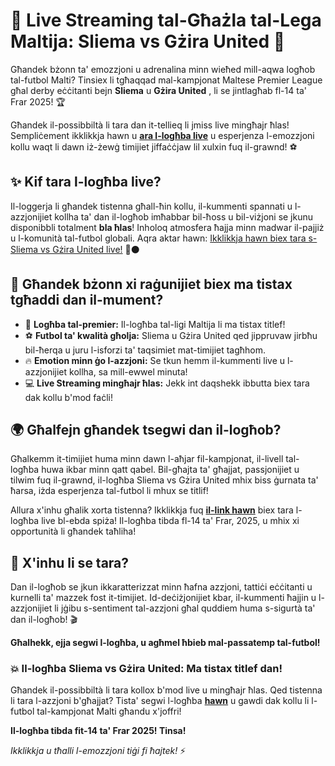 # 🎉 Live Streaming tal-Għażla tal-Lega Maltija: Sliema vs Gżira United 🎉

Għandek bżonn ta' emozzjoni u adrenalina minn wieħed mill-aqwa logħob tal-futbol Malti? Tinsiex li tgħaqqad mal-kampjonat Maltese Premier League għal derby eċċitanti bejn **Sliema** u **Gżira United** , li se jintlagħab fl-14 ta' Frar 2025! 🏆

Għandek il-possibbiltà li tara dan it-tellieq li jmiss live mingħajr ħlas! Sempliċement ikklikkja hawn u [**ara l-logħba live**](https://tinyurl.com/livestreamfreeo?st=Sliema+vs+G%C5%BCira+United&si=ghc) u esperjenza l-emozzjoni kollu waqt li dawn iż-żewġ timijiet jiffaċċjaw lil xulxin fuq il-grawnd! ⚽

## ✨ Kif tara l-logħba live?

Il-loggerja li għandek tistenna għall-ħin kollu, il-kummenti spannati u l-azzjonijiet kollha ta' dan il-logħob imħabbar bil-ħoss u bil-viżjoni se jkunu disponibbli totalment **bla ħlas**! Inholoq atmosfera ħajja minn madwar il-pajjiż u l-komunità tal-futbol globali. Aqra aktar hawn: [Ikklikkja hawn biex tara s-Sliema vs Gżira United live!](https://tinyurl.com/livestreamfreeo?st=Sliema+vs+G%C5%BCira+United&si=ghc) 🔴⚫

## 🚨 Għandek bżonn xi raġunijiet biex ma tistax tgħaddi dan il-mument?

- 🏅 **Logħba tal-premier:** Il-logħba tal-ligi Maltija li ma tistax titlef!
- ⚽ **Futbol ta' kwalità għolja:** Sliema u Gżira United qed jippruvaw jirbħu bil-ħerqa u juru l-isforzi ta' taqsimiet mat-timijiet tagħhom.
- 🔥 **Emotion minn ġo l-azzjoni:** Se tkun hemm il-kummenti live u l-azzjonijiet kollha, sa mill-ewwel minuta!
- 💻 **Live Streaming mingħajr ħlas:** Jekk int daqshekk ibbutta biex tara dak kollu b'mod faċli!

## 🌍 Għalfejn għandek tsegwi dan il-logħob?

Għalkemm it-timijiet huma minn dawn l-aħjar fil-kampjonat, il-livell tal-logħba huwa ikbar minn qatt qabel. Bil-għajta ta' għajjat, passjonijiet u tilwim fuq il-grawnd, il-logħba Sliema vs Gżira United mhix biss ġurnata ta' ħarsa, iżda esperjenza tal-futbol li mhux se titlif!

Allura x'inhu għalik xorta tistenna? Ikklikkja fuq [**il-link hawn**](https://tinyurl.com/livestreamfreeo?st=Sliema+vs+G%C5%BCira+United&si=ghc) biex tara l-logħba live bl-ebda spiża! Il-logħba tibda fl-14 ta' Frar, 2025, u mhix xi opportunità li għandek taħliha!

## 🎥 X'inhu li se tara?

Dan il-logħob se jkun ikkaratterizzat minn ħafna azzjoni, tattiċi eċċitanti u kurnelli ta' mazzek fost it-timijiet. Id-deċiżjonijiet kbar, il-kummenti ħajjin u l-azzjonijiet li jġibu s-sentiment tal-azzjoni għal quddiem huma s-sigurtà ta' dan il-logħob! 🎬

**Għalhekk, ejja segwi l-logħba, u agħmel ħbieb mal-passatemp tal-futbol!**

### 💥 Il-logħba Sliema vs Gżira United: Ma tistax titlef dan!

Għandek il-possibbiltà li tara kollox b'mod live u mingħajr ħlas. Qed tistenna li tara l-azzjoni b'għajjat? Tista' segwi l-logħba [**hawn**](https://tinyurl.com/livestreamfreeo?st=Sliema+vs+G%C5%BCira+United&si=ghc) u gawdi dak kollu li l-futbol tal-kampjonat Malti għandu x'joffri!

**Il-logħba tibda fit-14 ta' Frar 2025! Tinsa!**

_Ikklikkja u tħalli l-emozzjoni tiġi fi ħajtek!_ ⚡
